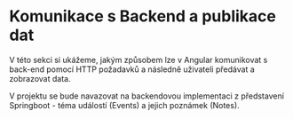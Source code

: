 # Komunikace s Backend a publikace dat

V této sekci si ukážeme, jakým způsobem lze v Angular komunikovat s back-end pomocí HTTP požadavků a následně uživateli předávat a zobrazovat data.

V projektu se bude navazovat na backendovou implementaci z představení Springboot - téma událostí (Events) a jejich poznámek (Notes).
